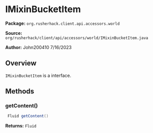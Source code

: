 # IMixinBucketItem

**Package:** `org.rusherhack.client.api.accessors.world`

**Source:** `org/rusherhack/client/api/accessors/world/IMixinBucketItem.java`

**Author:** John200410 7/16/2023



## Overview

`IMixinBucketItem` is a interface.

## Methods

### getContent()

```java
 Fluid getContent()
```

**Returns:** `Fluid`

